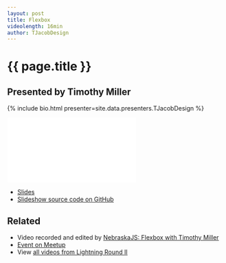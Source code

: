 ```yaml
---
layout: post
title: Flexbox
videolength: 16min
author: TJacobDesign
---
```


# {{ page.title }}

## Presented by Timothy Miller

{% include bio.html presenter=site.data.presenters.TJacobDesign %}

<div class="fluid-width-video-wrapper"><iframe src="//www.youtube.com/embed/GN_G4Ije7Q0" frameborder="0" allowfullscreen></iframe></div>

* [Slides](http://foradesigner.com/Flexbox-in-Five/#/)
* [Slideshow source code on GitHub](https://github.com/tjacobdesign/Flexbox-in-Five)

## Related

* Video recorded and edited by [NebraskaJS: Flexbox with Timothy Miller](http://www.youtube.com/watch?v=GN_G4Ije7Q0)
* [Event on Meetup](http://www.meetup.com/nebraskajs/events/181849992/)
* View [all videos from Lightning Round II](http://www.youtube.com/playlist?list=PLCCU6TIglvLHdiJPU2_qPF0Z2y8qMqq56)